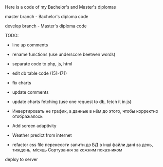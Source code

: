 Here is a code of my Bachelor's and Master's diplomas

master branch - Bachelor's diploma code

develop branch - Master's diploma code


TODO: 
 + line up comments 
 + rename functions (use underscore beetwen words) 
 + separate code to php, js, html 
 + edit db table code (151-171) 
 + fix charts 
 + update comments
 + update charts fetching (use one request to db, fetch it in js)
 + Инвертировать не график, а данные в нём до этого, чтобы корректно отображалось

 + Add screen adaptivity
 + Weather predict from internet
 + refactor css file
  перенессти запити до БД в інші файли
  дані за день, тиждень, місяць
  Сортування за кожним показником

 deploy to server 

